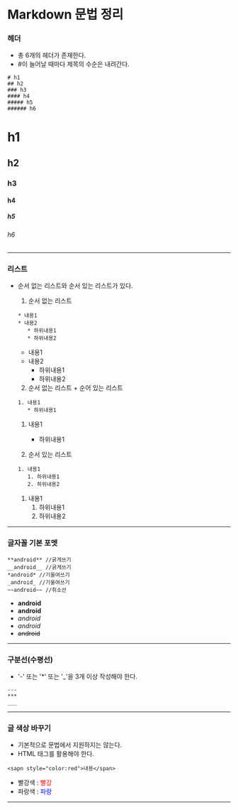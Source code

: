 # Markdown 문법 정리
### 헤더
* 총 6개의 헤더가 존재한다.
* #이 늘어날 때마다 제목의 수순은 내려간다.
```
# h1
## h2
### h3
#### h4
##### h5
###### h6
```
# h1
## h2
### h3
#### h4
##### h5
###### h6
---
### 리스트
* 순서 없는 리스트와 순서 있는 리스트가 있다.
  1. 순서 없는 리스트
  ```
  * 내용1
  * 내용2
     * 하위내용1
     * 하위내용2
  ```
  * 내용1
  * 내용2
     * 하위내용1
     * 하위내용2
     
  2. 순서 없는 리스트 + 순어 있는 리스트
  ```
  1. 내용1
     * 하위내용1
  ```
  1. 내용1
     * 하위내용1
  
  3. 순서 있는 리스트
  ```
  1. 내용1
     1. 하위내용1
     2. 하위내용2
   ```
  1. 내용1
     1. 하위내용1
     2. 하위내용2
---
### 글자꼴 기본 포멧
```
**android** //굵게쓰기
__android__ //굵게쓰기
*android* //기울여쓰기
_android_ //기울여쓰기
~~android~~ //취소선
```
  * **android** 
  * __android__ 
  * *android* 
  * _android_ 
  * ~~android~~ 
---
### 구분선(수평선)
 * '-' 또는 '*' 또는 '_'을 3개 이상 작성해야 한다.
 ```
 ---
 ***
 ___
 ```
 ---
 ### 글 색상 바꾸기
  * 기본적으로 문법에서 지원하지는 않는다.
  * HTML 태그를 활용해야 한다.
  ```
  <sapn style="color:red">내용</span>
  ```
  * 빨강색 : <sapn style="color:red">빨강</span>
  * 파랑색 : <sapn style="color:blue">파랑</span>
  ---
  
